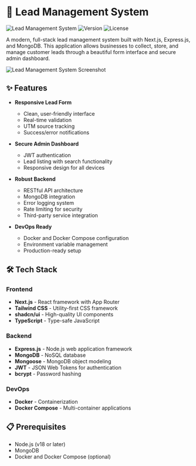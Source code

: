 # 🚀 Lead Management System

![Lead Management System](https://img.shields.io/badge/Status-Active-brightgreen)
![Version](https://img.shields.io/badge/Version-1.0.0-blue)
![License](https://img.shields.io/badge/License-MIT-green)

A modern, full-stack lead management system built with Next.js, Express.js, and MongoDB. This application allows businesses to collect, store, and manage customer leads through a beautiful form interface and secure admin dashboard.

![Lead Management System Screenshot](/placeholder.svg?height=400&width=800)

## ✨ Features

- **Responsive Lead Form**
  - Clean, user-friendly interface
  - Real-time validation
  - UTM source tracking
  - Success/error notifications

- **Secure Admin Dashboard**
  - JWT authentication
  - Lead listing with search functionality
  - Responsive design for all devices

- **Robust Backend**
  - RESTful API architecture
  - MongoDB integration
  - Error logging system
  - Rate limiting for security
  - Third-party service integration

- **DevOps Ready**
  - Docker and Docker Compose configuration
  - Environment variable management
  - Production-ready setup

## 🛠️ Tech Stack

### Frontend
- **Next.js** - React framework with App Router
- **Tailwind CSS** - Utility-first CSS framework
- **shadcn/ui** - High-quality UI components
- **TypeScript** - Type-safe JavaScript

### Backend
- **Express.js** - Node.js web application framework
- **MongoDB** - NoSQL database
- **Mongoose** - MongoDB object modeling
- **JWT** - JSON Web Tokens for authentication
- **bcrypt** - Password hashing

### DevOps
- **Docker** - Containerization
- **Docker Compose** - Multi-container applications

## 📋 Prerequisites

- Node.js (v18 or later)
- MongoDB
- Docker and Docker Compose (optional)
